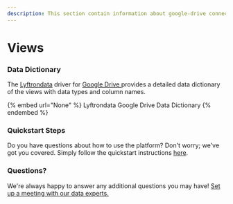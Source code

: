 ```yaml
---
description: This section contain information about google-drive connector views information
---
```


# Views

### Data Dictionary

The [Lyftrondata](https://www.lyftrondata.com/) driver for [Google Drive](None/)[ ](https://www.lyftrondata.com/integration/google-drive/)provides a detailed data dictionary of the views with data types and column names.

{% embed url="None" %}
Lyftrondata Google Drive Data Dictionary
{% endembed %}

### Quickstart Steps

Do you have questions about how to use the platform? Don't worry; we've got you covered. Simply follow the quickstart instructions [here](../README.md).

### Questions? <a href="#questions" id="questions"></a>

We're always happy to answer any additional questions you may have! [Set up a meeting with our data experts.](https://www.lyftrondata.com/book-a-meeting/)


